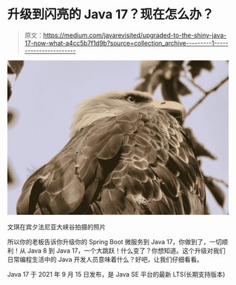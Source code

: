 # 升级到闪亮的 Java 17？现在怎么办？

> 原文：<https://medium.com/javarevisited/upgraded-to-the-shiny-java-17-now-what-a4cc5b7f1d9b?source=collection_archive---------1----------------------->

![](img/084c55d90ce32600e8740df7331a9050.png)

文琪在宾夕法尼亚大峡谷拍摄的照片

所以你的老板告诉你升级你的 Spring Boot 微服务到 Java 17，你做到了，一切顺利！从 Java 8 到 Java 17，一个大跳跃！什么变了？你想知道。这个升级对我们日常编程生活中的 Java 开发人员意味着什么？好吧，让我们仔细看看。

Java 17 于 2021 年 9 月 15 日发布，是 Java SE 平台的最新 LTS(长期支持版本)